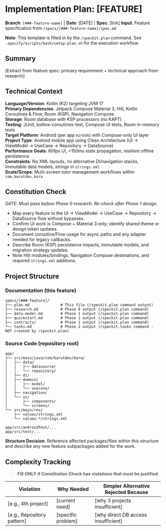 # Implementation Plan: [FEATURE]

**Branch**: `[###-feature-name]` | **Date**: [DATE] | **Spec**: [link]
**Input**: Feature specification from `/specs/[###-feature-name]/spec.md`

**Note**: This template is filled in by the `/speckit.plan` command. See `.specify/scripts/bash/setup-plan.sh` for the execution workflow.

## Summary

[Extract from feature spec: primary requirement + technical approach from research]

## Technical Context

**Language/Version**: Kotlin (K2) targeting JVM 17  
**Primary Dependencies**: Jetpack Compose Material 3, Hilt, Kotlin Coroutines & Flow, Room (KSP), Navigation Compose  
**Storage**: Room database with KSP processors (no KAPT)  
**Testing**: JUnit, kotlinx-coroutines-test, Compose UI tests, Room in-memory tests  
**Target Platform**: Android (per app `minSdk`) with Compose-only UI layer  
**Project Type**: Android mobile app using Clean Architecture (UI → ViewModel → UseCase → Repository → DataSource)  
**Performance Goals**: 60fps UI, <150ms state propagation, resilient offline persistence  
**Constraints**: No XML layouts, no alternative DI/navigation stacks, immutable data models, strings in `strings.xml`  
**Scale/Scope**: Multi-screen tutor management workflows within `com.barutdev.kora`

## Constitution Check

*GATE: Must pass before Phase 0 research. Re-check after Phase 1 design.*

- Map every feature to the UI → ViewModel → UseCase → Repository → DataSource flow without bypasses.
- Confirm UI work is Compose + Material 3 only; identify shared theme or design token updates.
- Document coroutine/Flow usage for async paths and any adapter needed for legacy callbacks.
- Describe Room (KSP) persistence impacts, immutable models, and migration strategy updates.
- Note Hilt modules/bindings, Navigation Compose destinations, and required `strings.xml` additions.

## Project Structure

### Documentation (this feature)

```text
specs/[###-feature]/
├── plan.md              # This file (/speckit.plan command output)
├── research.md          # Phase 0 output (/speckit.plan command)
├── data-model.md        # Phase 1 output (/speckit.plan command)
├── quickstart.md        # Phase 1 output (/speckit.plan command)
├── contracts/           # Phase 1 output (/speckit.plan command)
└── tasks.md             # Phase 2 output (/speckit.tasks command - NOT created by /speckit.plan)
```

### Source Code (repository root)

```text
app/
├── src/main/java/com/barutdev/kora/
│   ├── data/
│   │   ├── datasource/
│   │   └── repository/
│   ├── di/
│   ├── domain/
│   │   ├── model/
│   │   └── usecase/
│   ├── navigation/
│   └── ui/
│       ├── components/
│       └── screens/
└── src/main/res/
    ├── values/strings.xml
    └── values-*/strings.xml

app/src/androidTest/...
app/src/test/...
```

**Structure Decision**: Reference affected packages/files within this structure and describe any new feature subpackages added for the work.

## Complexity Tracking

> **Fill ONLY if Constitution Check has violations that must be justified**

| Violation | Why Needed | Simpler Alternative Rejected Because |
|-----------|------------|-------------------------------------|
| [e.g., 4th project] | [current need] | [why 3 projects insufficient] |
| [e.g., Repository pattern] | [specific problem] | [why direct DB access insufficient] |
